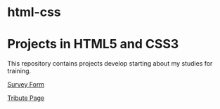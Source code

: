 # html-css
 <h1>Projects in HTML5 and CSS3</h1>
 <p>This repository contains projects develop starting about my studies for training.</p>
 
   <a href="https://matheuslmarchetti.github.io/html-css/survey-form/" target="_blank">Survey Form</a>

   <a href="https://matheuslmarchetti.github.io/html-css/tribute-page/" target="_blank">Tribute Page</a>